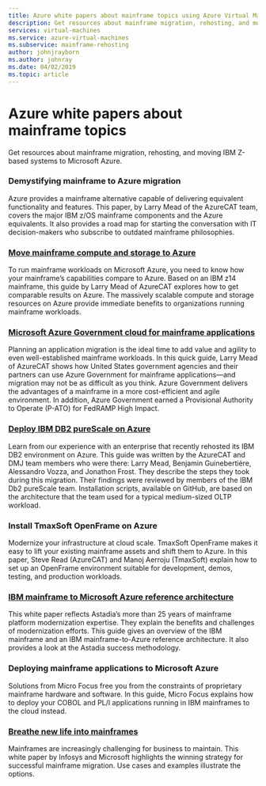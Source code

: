 ```yaml
---
title: Azure white papers about mainframe topics using Azure Virtual Machines and Azure Storage
description: Get resources about mainframe migration, rehosting, and moving IBM Z-based systems to Microsoft Azure.
services: virtual-machines
ms.service: azure-virtual-machines
ms.subservice: mainframe-rehosting
author: johnjrayborn
ms.author: johnray
ms.date: 04/02/2019
ms.topic: article
---
```

# Azure white papers about mainframe topics

Get resources about mainframe migration, rehosting, and moving IBM Z-based systems to Microsoft Azure.

### Demystifying mainframe to Azure migration

Azure provides a mainframe alternative capable of delivering equivalent functionality and features. This paper, by Larry Mead of the AzureCAT team, covers the major IBM z/OS mainframe components and the Azure equivalents. It also provides a road map for starting the conversation with IT decision-makers who subscribe to outdated mainframe philosophies.

### [Move mainframe compute and storage to Azure](https://azure.microsoft.com/solutions/migration/mainframe/)

To run mainframe workloads on Microsoft Azure, you need to know how your mainframe’s capabilities compare to Azure. Based on an IBM z14 mainframe, this guide by Larry Mead of AzureCAT explores how to get comparable results on Azure. The massively scalable compute and storage resources on Azure provide immediate benefits to organizations running mainframe workloads.

### [Microsoft Azure Government cloud for mainframe applications](https://azure.microsoft.com/explore/global-infrastructure/government/)

Planning an application migration is the ideal time to add value and agility to even well-established mainframe workloads. In this quick guide, Larry Mead of AzureCAT shows how United States government agencies and their partners can use Azure Government for mainframe applications—and migration may not be as difficult as you think. Azure Government delivers the advantages of a mainframe in a more cost-efficient and agile environment. In addition, Azure Government earned a Provisional Authority to Operate (P-ATO) for FedRAMP High Impact.

### [Deploy IBM DB2 pureScale on Azure](https://azure.microsoft.com/solutions/migration/mainframe/)

Learn from our experience with an enterprise that recently rehosted its IBM DB2 environment on Azure. This guide was written by the AzureCAT and DMJ team members who were there: Larry Mead, Benjamin Guinebertière, Alessandro Vozza, and Jonathon Frost. They describe the steps they took during this migration. Their findings were reviewed by members of the IBM Db2 pureScale team. Installation scripts, available on GitHub, are based on the architecture that the team used for a typical medium-sized OLTP workload.

### Install TmaxSoft OpenFrame on Azure

Modernize your infrastructure at cloud scale. TmaxSoft OpenFrame makes it easy to lift your existing mainframe assets and shift them to Azure. In this paper, Steve Read (AzureCAT) and Manoj Aerroju (TmaxSoft) explain how to set up an OpenFrame environment suitable for development, demos, testing, and production workloads.

### [IBM mainframe to Microsoft Azure reference architecture](https://www.astadia.com/whitepaper/ibm-mainframe-to-microsoft-azure)

This white paper reflects Astadia’s more than 25 years of mainframe platform modernization expertise. They explain the benefits and challenges of modernization efforts. This guide gives an overview of the IBM mainframe and an IBM mainframe-to-Azure reference architecture. It also provides a look at the Astadia success methodology.

### Deploying mainframe applications to Microsoft Azure

Solutions from Micro Focus free you from the constraints of proprietary mainframe hardware and software. In this guide, Micro Focus explains how to deploy your COBOL and PL/I applications running in IBM mainframes to the cloud instead.

### [Breathe new life into mainframes](https://www.infosys.com/services/application-modernization/insights/breathe-new-life-mainframes.html)

 Mainframes are increasingly challenging for business to maintain. This white paper by Infosys and Microsoft highlights the winning strategy for successful mainframe migration. Use cases and examples illustrate the options.
